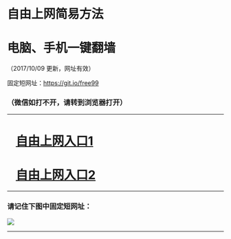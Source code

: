 ﻿# 自由上网简易方法

# 电脑、手机一键翻墙

（2017/10/09 更新，网址有效）

固定短网址：https://git.io/free99

### （微信如打不开，请转到浏览器打开）


***





# &nbsp;&nbsp; <a href="http://ft3254725012.fwq-tz-1001.info/fwqtz01.html?t=10090011412 " target="_blank">自由上网入口1</a>
# &nbsp;&nbsp; <a href="http://ft91493760.fwq-tz-1002.info/fwqtz02.html?t=100900120352 " target="_blank">自由上网入口2</a>
***

### 请记住下图中固定短网址：

<img src="https://s3-us-west-2.amazonaws.com/fwq-1001/yjfq-20170905okok.png" /> 


***

